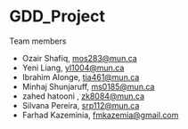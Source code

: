 # GDD_Project

Team members
  - Ozair Shafiq, mos283@mun.ca
  - Yeni Liang, yl1004@mun.ca
  - Ibrahim Alonge, tia461@mun.ca
  - Minhaj Shunjaruff, ms0185@mun.ca
  - zahed hatooni , zk8084@mun.ca
  - Silvana Pereira, srp112@mun.ca
  - Farhad Kazeminia, 	fmkazemia@gmail.com
